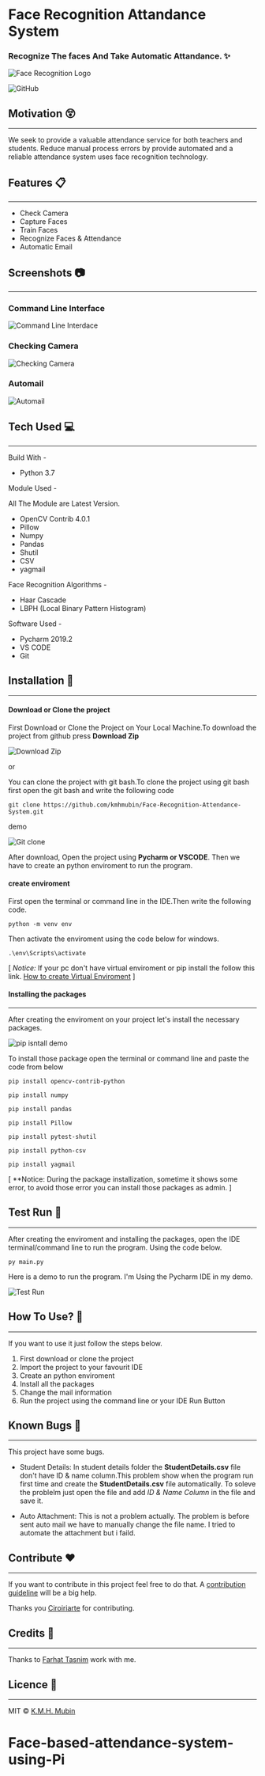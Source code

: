 # Face Recognition Attandance System

### Recognize The faces And Take Automatic Attandance. :sparkles:

![Face Recognition Logo](https://github.com/kmhmubin/Face-Recognition-Attendance-System/blob/master/Document%20Metarial/Project%20demo%20images/Face-Recognition-Attendance-System-Logo.jpg)


![GitHub](https://img.shields.io/github/license/kmhmubin/Face-Recognition-Attendance-System)

## Motivation :astonished:
----------------------------
We seek to provide a valuable attendance service for both teachers and students. Reduce manual process errors by provide automated and a reliable attendance system uses face recognition technology.

## Features :clipboard:
---------------------------
* Check Camera
* Capture Faces
* Train Faces
* Recognize Faces & Attendance
* Automatic Email

## Screenshots :camera:
-----------------------------------
### Command Line Interface

![Command Line Interdace](https://github.com/kmhmubin/Face-Recognition-Attendance-System/blob/master/Document%20Metarial/Project%20demo%20images/CODE%20INTERFACE.png)

### Checking Camera

![Checking Camera](https://github.com/kmhmubin/Face-Recognition-Attendance-System/blob/master/Document%20Metarial/Project%20demo%20images/Program%20working.jpg)

### Automail 

![Automail](https://github.com/kmhmubin/Face-Recognition-Attendance-System/blob/master/Document%20Metarial/Project%20demo%20images/automail.jpg)


## Tech Used :computer:
--------------------------
Build With - 
* Python 3.7

Module Used -

All The Module are Latest Version.
* OpenCV Contrib 4.0.1
* Pillow
* Numpy
* Pandas
* Shutil
* CSV
* yagmail


Face Recognition Algorithms -
* Haar Cascade
* LBPH (Local Binary Pattern Histogram)

Software Used -
* Pycharm 2019.2
* VS CODE 
* Git

## Installation :key:
-----------------------------------

#### Download or Clone the project

First Download or Clone the Project on Your Local Machine.To download the project from github press **Download Zip**

![Download Zip](https://github.com/kmhmubin/Face-Recognition-Attendance-System/blob/master/Document%20Metarial/Project%20demo%20images/download%20zip.png)

or 

You can clone the project with git bash.To clone the project using git bash first open the git bash and write the following code
```
git clone https://github.com/kmhmubin/Face-Recognition-Attendance-System.git
```
demo 

![Git clone](https://github.com/kmhmubin/Face-Recognition-Attendance-System/blob/master/Document%20Metarial/Project%20demo%20images/git%20clone_edit_0.gif)

After download, Open the project using **Pycharm or VSCODE**. Then we have to create an python enviroment to run the program.

#### create enviroment 
First open the terminal or command line in the IDE.Then write the following code.
```
python -m venv env
```
Then activate the enviroment using the code below for windows.
```
.\env\Scripts\activate
```
[ *Notice:*
If your pc don't have virtual enviroment or pip install the follow this link.
[How to create Virtual Enviroment](https://packaging.python.org/guides/installing-using-pip-and-virtual-environments/) ]

#### Installing the packages
--------------------------------------------------

After creating the enviroment on your project let's install the necessary packages. 

![pip isntall demo](https://github.com/kmhmubin/Face-Recognition-Attendance-System/blob/master/Document%20Metarial/Project%20demo%20images/pip%20install_edit_0.gif)

To install those package open the terminal or command line and paste the code from below

```
pip install opencv-contrib-python
```
```
pip install numpy
```
```
pip install pandas
```
```
pip install Pillow
```
```
pip install pytest-shutil
```
```
pip install python-csv
```
```
pip install yagmail
```

[ **Notice: During the package installization, sometime it shows some error, to avoid those error you can install those packages as admin. ]

## Test Run :bicyclist:
-----------------------
After creating the enviroment and installing the packages, open the IDE terminal/command line to run the program. Using the code below.

```
py main.py
```
Here is a demo to run the program. I'm Using the Pycharm IDE in my demo.

![Test Run](https://github.com/kmhmubin/Face-Recognition-Attendance-System/blob/master/Document%20Metarial/Project%20demo%20images/code%20demo_edit_0.gif)

## How To Use? :pencil:
----------------------
If you want to use it just follow the steps below.

1. First download or clone the project
2. Import the project to your favourit IDE
3. Create an python enviroment
4. Install all the packages 
5. Change the mail information
6. Run the project using the command line or your IDE Run Button

## Known Bugs :bug:
------------------------------
This project have some bugs.

* Student Details: In student details folder the **StudentDetails.csv** file don't have ID & name column.This problem show when the program run first time and create the **StudentDetails.csv** file automatically. To soleve the problelm just open the file and add *ID & Name Column* in the file and save it.

* Auto Attachment: This is not a problem actually. The problem is before sent auto mail we have to manually change the file name. I tried to automate the attachment but i faild.

## Contribute :heart:
--------------------------------------
If you want to contribute in this project feel free to do that. A [contribution guideline](https://github.com/kmhmubin/Face-Recognition-Attendance-System/blob/master/Contributing%20Guidelines.md) will be a big help.

Thanks you [Ciroiriarte](https://github.com/ciroiriarte) for contributing.

## Credits :sparkling_heart:
--------------------------------
Thanks to [Farhat Tasnim](https://github.com/farhattasnim) work with me.

## Licence :scroll:
---------------------------------
MIT © [K.M.H. Mubin](https://github.com/kmhmubin)
# Face-based-attendance-system-using-Pi
